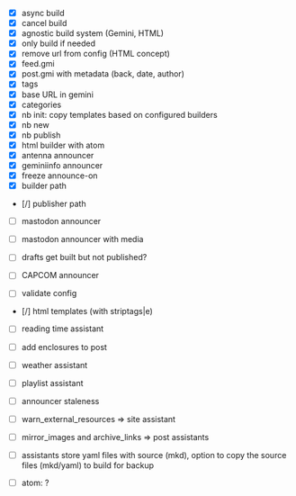 - [X] async build
- [X] cancel build
- [X] agnostic build system (Gemini, HTML)
- [X] only build if needed
- [X] remove url from config (HTML concept)
- [X] feed.gmi
- [X] post.gmi with metadata (back, date, author)
- [X] tags
- [X] base URL in gemini
- [X] categories
- [X] nb init: copy templates based on configured builders
- [X] nb new
- [X] nb publish
- [X] html builder with atom
- [X] antenna announcer
- [X] geminiinfo announcer
- [X] freeze announce-on
- [X] builder path
- [/] publisher path
- [ ] mastodon announcer
- [ ] mastodon announcer with media
- [ ] drafts get built but not published?
- [ ] CAPCOM announcer

- [ ] validate config

- [/] html templates (with striptags|e)

- [ ] reading time assistant

- [ ] add enclosures to post
- [ ] weather assistant
- [ ] playlist assistant

- [ ] announcer staleness

- [ ] warn_external_resources => site assistant
- [ ] mirror_images and archive_links => post assistants
- [ ] assistants store yaml files with source (mkd), option to copy the source files (mkd/yaml) to build for backup
- [ ] atom: <link rel="alternate" type="text/gemini" href="gemini://..." /> ?
